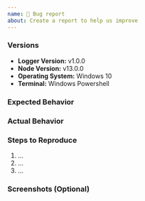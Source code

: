```yaml
---
name: 🐛 Bug report
about: Create a report to help us improve
---
```


<!-- Please search existing issues to avoid creating duplicates, remember before the title text add tag: [Bug report] -->

### Versions

<!-- Replace or update the values below with your own: -->

- **Logger Version:** v1.0.0
- **Node Version:** v13.0.0
- **Operating System:** Windows 10
- **Terminal:** Windows Powershell

### Expected Behavior

<!-- Please describe below this line the program's expected behavior. -->

### Actual Behavior

<!-- Please describe below this line the program's actual behavior. Please include any stack traces
or log output in the back ticks below. -->

### Steps to Reproduce

<!-- Please describe below this line the steps for reproduce this issue, are numbered below. Include as
much detail as possible. -->

1. ...
2. ...
3. ...

### Screenshots (Optional)

<!-- If the error is graphical in nature it is helpful to provide a screenshot below this line. -->
